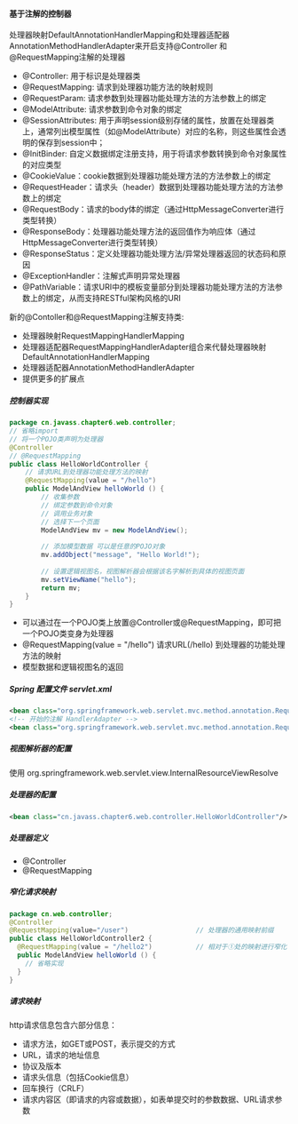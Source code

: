 #### 基于注解的控制器
处理器映射DefaultAnnotationHandlerMapping和处理器适配器AnnotationMethodHandlerAdapter来开启支持@Controller 和 @RequestMapping注解的处理器

- @Controller: 用于标识是处理器类
- @RequestMapping: 请求到处理器功能方法的映射规则
- @RequestParam: 请求参数到处理器功能处理方法的方法参数上的绑定
- @ModelAttribute: 请求参数到命令对象的绑定
- @SessionAttributes: 用于声明session级别存储的属性，放置在处理器类上，通常列出模型属性（如@ModelAttribute）对应的名称，则这些属性会透明的保存到session中；
- @InitBinder: 自定义数据绑定注册支持，用于将请求参数转换到命令对象属性的对应类型
- @CookieValue：cookie数据到处理器功能处理方法的方法参数上的绑定
- @RequestHeader：请求头（header）数据到处理器功能处理方法的方法参数上的绑定
- @RequestBody：请求的body体的绑定（通过HttpMessageConverter进行类型转换）
- @ResponseBody：处理器功能处理方法的返回值作为响应体（通过HttpMessageConverter进行类型转换）
- @ResponseStatus：定义处理器功能处理方法/异常处理器返回的状态码和原因
- @ExceptionHandler：注解式声明异常处理器
- @PathVariable：请求URI中的模板变量部分到处理器功能处理方法的方法参数上的绑定，从而支持RESTful架构风格的URI

新的@Contoller和@RequestMapping注解支持类:
- 处理器映射RequestMappingHandlerMapping
- 处理器适配器RequestMappingHandlerAdapter组合来代替处理器映射DefaultAnnotationHandlerMapping
- 处理器适配器AnnotationMethodHandlerAdapter
- 提供更多的扩展点

##### 控制器实现
```java
package cn.javass.chapter6.web.controller;  
// 省略import
// 将一个POJO类声明为处理器
@Controller       
// @RequestMapping
public class HelloWorldController {
    // 请求URL到处理器功能处理方法的映射
    @RequestMapping(value = "/hello")
    public ModelAndView helloWorld () {
        // 收集参数
        // 绑定参数到命令对象
        // 调用业务对象
        // 选择下一个页面
        ModelAndView mv = new ModelAndView();
        
        // 添加模型数据 可以是任意的POJO对象  
        mv.addObject("message", "Hello World!");  
        
        // 设置逻辑视图名，视图解析器会根据该名字解析到具体的视图页面  
        mv.setViewName("hello");  
        return mv;
    }
}
```

- 可以通过在一个POJO类上放置@Controller或@RequestMapping，即可把一个POJO类变身为处理器
- @RequestMapping(value = "/hello") 请求URL(/hello) 到处理器的功能处理方法的映射
- 模型数据和逻辑视图名的返回

##### Spring 配置文件 servlet.xml
```xml
<bean class="org.springframework.web.servlet.mvc.method.annotation.RequestMappingHandlerMapping" />  
<!-- 开始的注解 HandlerAdapter -->  
<bean class="org.springframework.web.servlet.mvc.method.annotation.RequestMappingHandlerAdapter" />  
```

##### 视图解析器的配置
使用 org.springframework.web.servlet.view.InternalResourceViewResolve

##### 处理器的配置
```xml
<bean class="cn.javass.chapter6.web.controller.HelloWorldController"/>
```

##### 处理器定义
- @Controller
- @RequestMapping

##### 窄化请求映射
```java
package cn.web.controller;  
@Controller  
@RequestMapping(value="/user")                 // 处理器的通用映射前缀  
public class HelloWorldController2 {  
  @RequestMapping(value = "/hello2")           // 相对于①处的映射进行窄化  
  public ModelAndView helloWorld () {  
    // 省略实现
  }
}
```

##### 请求映射
http请求信息包含六部分信息：
- 请求方法，如GET或POST，表示提交的方式
- URL，请求的地址信息
- 协议及版本
- 请求头信息（包括Cookie信息）
- 回车换行（CRLF）
- 请求内容区（即请求的内容或数据），如表单提交时的参数数据、URL请求参数
